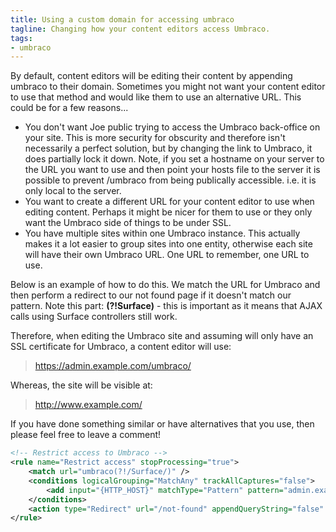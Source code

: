 ```yaml
---
title: Using a custom domain for accessing umbraco
tagline: Changing how your content editors access Umbraco.
tags: 
- umbraco
---
```


By default, content editors will be editing their content by appending umbraco to their domain. Sometimes you might not want your content editor to use that method and would like them to use an alternative URL. This could be for a few reasons...

- You don't want Joe public trying to access the Umbraco back-office on your site. This is more security for obscurity and therefore isn't necessarily a perfect solution, but by changing the link to Umbraco, it does partially lock it down. Note, if you set a hostname on your server to the URL you want to use and then point your hosts file to the server it is possible to prevent /umbraco from being publically accessible. i.e. it is only local to the server.
- You want to create a different URL for your content editor to use when editing content. Perhaps it might be nicer for them to use or they only want the Umbraco side of things to be under SSL.
- You have multiple sites within one Umbraco instance. This actually makes it a lot easier to group sites into one entity, otherwise each site will have their own Umbraco URL. One URL to remember, one URL to use.

Below is an example of how to do this. We match the URL for Umbraco and then perform a redirect to our not found page if it doesn't match our pattern. Note this part: **(?!Surface)** - this is important as it means that AJAX calls using Surface controllers still work.

Therefore, when editing the Umbraco site and assuming will only have an SSL certificate for Umbraco, a content editor will use:

> https://admin.example.com/umbraco/  

Whereas, the site will be visible at:

> http://www.example.com/ 

If you have done something similar or have alternatives that you use, then please feel free to leave a comment! 

```xml
<!-- Restrict access to Umbraco -->
<rule name="Restrict access" stopProcessing="true">
    <match url="umbraco(?!/Surface/)" />
    <conditions logicalGrouping="MatchAny" trackAllCaptures="false">
        <add input="{HTTP_HOST}" matchType="Pattern" pattern="admin.example.com" ignoreCase="true" negate="true" />
    </conditions>
    <action type="Redirect" url="/not-found" appendQueryString="false" />
</rule>
```
